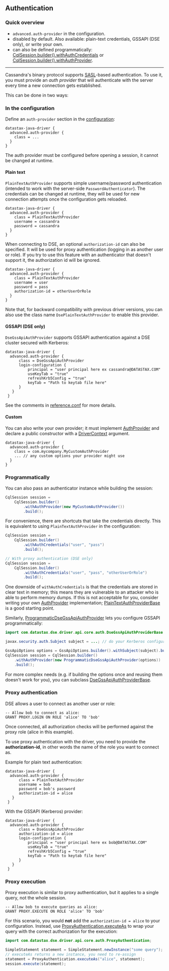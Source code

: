 <!--
Licensed to the Apache Software Foundation (ASF) under one
or more contributor license agreements.  See the NOTICE file
distributed with this work for additional information
regarding copyright ownership.  The ASF licenses this file
to you under the Apache License, Version 2.0 (the
"License"); you may not use this file except in compliance
with the License.  You may obtain a copy of the License at

  http://www.apache.org/licenses/LICENSE-2.0

Unless required by applicable law or agreed to in writing,
software distributed under the License is distributed on an
"AS IS" BASIS, WITHOUT WARRANTIES OR CONDITIONS OF ANY
KIND, either express or implied.  See the License for the
specific language governing permissions and limitations
under the License.
-->

## Authentication

### Quick overview

* `advanced.auth-provider` in the configuration.
* disabled by default. Also available: plain-text credentials, GSSAPI (DSE only), or write your own.
* can also be defined programmatically:
  [CqlSession.builder().withAuthCredentials][SessionBuilder.withAuthCredentials] or
  [CqlSession.builder().withAuthProvider][SessionBuilder.withAuthProvider].

-----

Cassandra's binary protocol supports [SASL]-based authentication. To use it, you must provide an
*auth provider* that will authenticate with the server every time a new connection gets established.

This can be done in two ways: 

### In the configuration

Define an `auth-provider` section in the [configuration](../configuration/):

```
datastax-java-driver {
  advanced.auth-provider {
    class = ...
  }
}
```

The auth provider must be configured before opening a session, it cannot be changed at runtime.

#### Plain text

`PlainTextAuthProvider` supports simple username/password authentication (intended to work with the
server-side `PasswordAuthenticator`). The credentials can be changed at runtime, they will be used
for new connection attempts once the configuration gets reloaded.

```
datastax-java-driver {
  advanced.auth-provider {
    class = PlainTextAuthProvider
    username = cassandra
    password = cassandra
  }
}
```

When connecting to DSE, an optional `authorization-id` can also be specified. It will be used for
proxy authentication (logging in as another user or role). If you try to use this feature with an
authenticator that doesn't support it, the authorization id will be ignored.

```
datastax-java-driver {
  advanced.auth-provider {
    class = PlainTextAuthProvider
    username = user
    password = pass
    authorization-id = otherUserOrRole
  }
}
```

Note that, for backward compatibility with previous driver versions, you can also use the class name
`DsePlainTextAuthProvider` to enable this provider.

#### GSSAPI (DSE only)

`DseGssApiAuthProvider` supports GSSAPI authentication against a DSE cluster secured with Kerberos:

```
datastax-java-driver {
  advanced.auth-provider {
      class = DseGssApiAuthProvider
      login-configuration {
          principal = "user principal here ex cassandra@DATASTAX.COM"
          useKeyTab = "true"
          refreshKrb5Config = "true"
          keyTab = "Path to keytab file here"
      }
   }
 }
```

See the comments in [reference.conf] for more details.

#### Custom

You can also write your own provider; it must implement [AuthProvider] and declare a public
constructor with a [DriverContext] argument.

```
datastax-java-driver {
  advanced.auth-provider {
    class = com.mycompany.MyCustomAuthProvider
    ... // any custom options your provider might use
  }
}
```

### Programmatically

You can also pass an authenticator instance while building the session:

```java
CqlSession session =
    CqlSession.builder()
        .withAuthProvider(new MyCustomAuthProvider())
        .build();
```

For convenience, there are shortcuts that take the credentials directly. This is equivalent to
using `PlainTextAuthProvider` in the configuration:

```java
CqlSession session =
    CqlSession.builder()
        .withAuthCredentials("user", "pass")
        .build();

// With proxy authentication (DSE only)
CqlSession session =
    CqlSession.builder()
        .withAuthCredentials("user", "pass", "otherUserOrRole")
        .build();
```

One downside of `withAuthCredentials` is that the credentials are stored in clear text in memory;
this means they are vulnerable to an attacker who is able to perform memory dumps. If this is not
acceptable for you, consider writing your own [AuthProvider] implementation;
[PlainTextAuthProviderBase] is a good starting point.

Similarly, [ProgrammaticDseGssApiAuthProvider] lets you configure GSSAPI programmatically:

```java
import com.datastax.dse.driver.api.core.auth.DseGssApiAuthProviderBase.GssApiOptions;

javax.security.auth.Subject subject = ...; // do your Kerberos configuration here

GssApiOptions options = GssApiOptions.builder().withSubject(subject).build();
CqlSession session = CqlSession.builder()
    .withAuthProvider(new ProgrammaticDseGssApiAuthProvider(options))
    .build();
```

For more complex needs (e.g. if building the options once and reusing them doesn't work for you),
you can subclass [DseGssApiAuthProviderBase].

### Proxy authentication

DSE allows a user to connect as another user or role:

```
-- Allow bob to connect as alice:
GRANT PROXY.LOGIN ON ROLE 'alice' TO 'bob'
```

Once connected, all authorization checks will be performed against the proxy role (alice in this
example).

To use proxy authentication with the driver, you need to provide the **authorization-id**, in other
words the name of the role you want to connect as.

Example for plain text authentication:

```
datastax-java-driver {
  advanced.auth-provider {
      class = PlainTextAuthProvider
      username = bob
      password = bob's password
      authorization-id = alice
   }
 }
```

With the GSSAPI (Kerberos) provider:

```
datastax-java-driver {
  advanced.auth-provider {
      class = DseGssApiAuthProvider
      authorization-id = alice
      login-configuration {
          principal = "user principal here ex bob@DATASTAX.COM"
          useKeyTab = "true"
          refreshKrb5Config = "true"
          keyTab = "Path to keytab file here"
      }
   }
 }
```

### Proxy execution

Proxy execution is similar to proxy authentication, but it applies to a single query, not the whole
session.

```
-- Allow bob to execute queries as alice:
GRANT PROXY.EXECUTE ON ROLE 'alice' TO 'bob'
```

For this scenario, you would **not** add the `authorization-id = alice` to your configuration.
Instead, use [ProxyAuthentication.executeAs] to wrap your query with the correct authorization for
the execution:

```java
import com.datastax.dse.driver.api.core.auth.ProxyAuthentication;

SimpleStatement statement = SimpleStatement.newInstance("some query");
// executeAs returns a new instance, you need to re-assign
statement = ProxyAuthentication.executeAs("alice", statement);
session.execute(statement);
``` 

[SASL]: https://en.wikipedia.org/wiki/Simple_Authentication_and_Security_Layer

[AuthProvider]: https://docs.datastax.com/en/drivers/java/4.7/com/datastax/oss/driver/api/core/auth/AuthProvider.html
[DriverContext]: https://docs.datastax.com/en/drivers/java/4.7/com/datastax/oss/driver/api/core/context/DriverContext.html
[PlainTextAuthProviderBase]: https://docs.datastax.com/en/drivers/java/4.7/com/datastax/oss/driver/api/core/auth/PlainTextAuthProviderBase.html
[DseGssApiAuthProviderBase]: https://docs.datastax.com/en/drivers/java/4.7/com/datastax/dse/driver/api/core/auth/DseGssApiAuthProviderBase.html
[ProgrammaticDseGssApiAuthProvider]: https://docs.datastax.com/en/drivers/java/4.7/com/datastax/dse/driver/api/core/auth/ProgrammaticDseGssApiAuthProvider.html
[ProxyAuthentication.executeAs]: https://docs.datastax.com/en/drivers/java/4.7/com/datastax/dse/driver/api/core/auth/ProxyAuthentication.html#executeAs-java.lang.String-StatementT-
[SessionBuilder.withAuthCredentials]: https://docs.datastax.com/en/drivers/java/4.7/com/datastax/oss/driver/api/core/session/SessionBuilder.html#withAuthCredentials-java.lang.String-java.lang.String-
[SessionBuilder.withAuthProvider]: https://docs.datastax.com/en/drivers/java/4.7/com/datastax/oss/driver/api/core/session/SessionBuilder.html#withAuthProvider-com.datastax.oss.driver.api.core.auth.AuthProvider-
[reference.conf]: ../configuration/reference/
